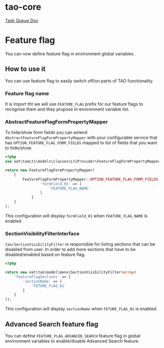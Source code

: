 tao-core
========

[Task Queue Doc](models/classes/taskQueue/README.md)

# Feature flag

You can now define feature flag in environment global variables. 

## How to use it

You can use feature flag to easily switch off/on parts of TAO functionality.

### Feature flag name

It is import tht we will use `FEATURE_FLAG` prefix for our feature flags to recognise them and they prupose 
in environment variable list. 

### AbstractFeatureFlagFormPropertyMapper

To hide/show form fields you can extend `AbstractFeatureFlagFormPropertyMapper` with your configurable service that has
`OPTION_FEATURE_FLAG_FORM_FIELDS` mapped to list of fields that you want to hide/show. 

```php
<?php
use oat\taoLti\models\classes\LtiProvider\FeatureFlagFormPropertyMapper;    

return new FeatureFlagFormPropertyMapper(
    [
        FeatureFlagFormPropertyMapper::OPTION_FEATURE_FLAG_FORM_FIELDS => [
                'formField_01' => [
                    'FEATURE_FLAG_NAME'
                ]
            ]
    ]
);
```

This configuration will display `formField_01` when `FEATURE_FLAG_NAME` is enabled

### SectionVisibilityFilterInterface

`tao/SectionVisibilityFilter` is responsible for listing sections that can be disabled from user. In order to add more 
sections that have to be disabled/enabled based on feature flag. 

```php
<?php

return new oat\tao\model\menu\SectionVisibilityFilter(array(
    'featureFlagSections' => [
        'sectionName' => [
            'FETURE_FLAG_01'
        ]
    ]
));
``` 

This configuration will display `sectionName` when `FETURE_FLAG_01` is enabled.

## Advanced Search feature flag
You can define `FEATURE_FLAG_ADVANCED_SEARCH` feature flag in global environment variables to enable/disable Advanced 
Search feature.
